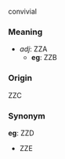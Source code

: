 convivial
### Meaning
+ _adj_: ZZA
	+ __eg__: ZZB

### Origin

ZZC

### Synonym

__eg__: ZZD

+ ZZE


